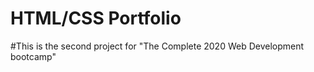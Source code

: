 # HTML/CSS Portfolio 

#This is the second project for "The Complete 2020 Web Development bootcamp" 
